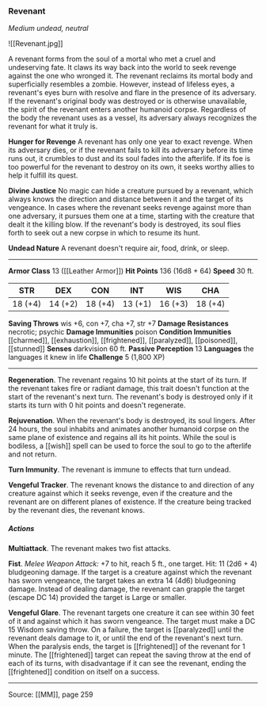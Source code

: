 ### Revenant
_Medium undead, neutral_

![[Revenant.jpg]]

A revenant forms from the soul of a mortal who met a cruel and undeserving fate. It claws its way back into the world to seek revenge against the one who wronged it. The revenant reclaims its mortal body and superficially resembles a zombie. However, instead of lifeless eyes, a revenant's eyes burn with resolve and flare in the presence of its adversary. If the revenant's original body was destroyed or is otherwise unavailable, the spirit of the revenant enters another humanoid corpse. Regardless of the body the revenant uses as a vessel, its adversary always recognizes the revenant for what it truly is.

**Hunger for Revenge** A revenant has only one year to exact revenge. When its adversary dies, or if the revenant fails to kill its adversary before its time runs out, it crumbles to dust and its soul fades into the afterlife. If its foe is too powerful for the revenant to destroy on its own, it seeks worthy allies to help it fulfill its quest.


**Divine Justice** No magic can hide a creature pursued by a revenant, which always knows the direction and distance between it and the target of its vengeance. In cases where the revenant seeks revenge against more than one adversary, it pursues them one at a time, starting with the creature that dealt it the killing blow. If the revenant's body is destroyed, its soul flies forth to seek out a new corpse in which to resume its hunt.


**Undead Nature** A revenant doesn't require air, food, drink, or sleep.






---

**Armor Class** 13 ([[Leather Armor]])
**Hit Points** 136 (16d8 + 64)
**Speed** 30 ft.

| STR     | DEX     | CON     | INT     | WIS     | CHA     |
|---------|---------|---------|---------|---------|---------|
| 18 (+4) | 14 (+2) | 18 (+4) | 13 (+1) | 16 (+3) | 18 (+4) |

**Saving Throws** wis +6, con +7, cha +7, str +7
**Damage Resistances** necrotic; psychic
**Damage Immunities** poison
**Condition Immunities** [[charmed]], [[exhaustion]], [[frightened]], [[paralyzed]], [[poisoned]], [[stunned]]
**Senses** darkvision 60 ft.
**Passive Perception** 13
**Languages** the languages it knew in life
**Challenge** 5 (1,800 XP)

---

**Regeneration**. The revenant regains 10 hit points at the start of its turn. If the revenant takes fire or radiant damage, this trait doesn't function at the start of the revenant's next turn. The revenant's body is destroyed only if it starts its turn with 0 hit points and doesn't regenerate.

**Rejuvenation**. When the revenant's body is destroyed, its soul lingers. After 24 hours, the soul inhabits and animates another humanoid corpse on the same plane of existence and regains all its hit points. While the soul is bodiless, a [[wish]] spell can be used to force the soul to go to the afterlife and not return.

**Turn Immunity**. The revenant is immune to effects that turn undead.

**Vengeful Tracker**. The revenant knows the distance to and direction of any creature against which it seeks revenge, even if the creature and the revenant are on different planes of existence. If the creature being tracked by the revenant dies, the revenant knows.

##### Actions
**Multiattack**. The revenant makes two fist attacks.

**Fist**. _Melee Weapon Attack:_ +7 to hit, reach 5 ft., one target. Hit: 11 (2d6 + 4) bludgeoning damage. If the target is a creature against which the revenant has sworn vengeance, the target takes an extra 14 (4d6) bludgeoning damage. Instead of dealing damage, the revenant can grapple the target (escape DC 14) provided the target is Large or smaller.

**Vengeful Glare**. The revenant targets one creature it can see within 30 feet of it and against which it has sworn vengeance. The target must make a DC 15 Wisdom saving throw. On a failure, the target is [[paralyzed]] until the revenant deals damage to it, or until the end of the revenant's next turn. When the paralysis ends, the target is [[frightened]] of the revenant for 1 minute. The [[frightened]] target can repeat the saving throw at the end of each of its turns, with disadvantage if it can see the revenant, ending the [[frightened]] condition on itself on a success.


---

Source: [[MM]], page 259